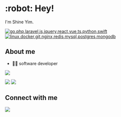 <h1>:robot: Hey!</h1>

I'm Shine Yim.

<p>
  <a href="#">
    <img src="https://skillicons.dev/icons?theme=light&i=go,php,laravel,js,jquery,react,vue,ts,python,swift" title="go,php,laravel,js,jquery,react,vue,ts,python,swift" />
  </a>
  <br />
  <a href="#">
    <img src="https://skillicons.dev/icons?theme=light&i=linux,docker,git,nginx,redis,mysql,postgres,mongodb" title="linux,docker,git,nginx,redis,mysql,postgres,mongodb" />
  </a>
</p>

## About me

-  👨‍💻 software developer

![](https://github-profile-summary-cards.vercel.app/api/cards/profile-details?username=sh7ning&theme=github)

![](https://github-profile-summary-cards.vercel.app/api/cards/repos-per-language?username=sh7ning&theme=github)
![](https://github-profile-summary-cards.vercel.app/api/cards/stats?username=sh7ning&theme=github)


## Connect with me
<p>
  <a href="https://t.me/tree6b"><img src="https://img.shields.io/badge/Telegram-2CA5E0?style=for-the-badge&logo=telegram&logoColor=white" /></a>
</p>

<!--
**sh7ning/sh7ning** is a ✨ _special_ ✨ repository because its `README.md` (this file) appears on your GitHub profile.

Here are some ideas to get you started:

- 🔭 I’m currently working on ...
- 🌱 I’m currently learning ...
- 👯 I’m looking to collaborate on ...
- 🤔 I’m looking for help with ...
- 💬 Ask me about ...
- 📫 How to reach me: ...
- 😄 Pronouns: ...
- ⚡ Fun fact: ...
-->
